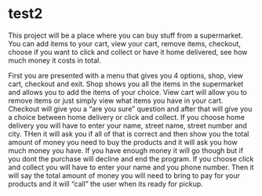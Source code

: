 # test2
This project will be a place where you can buy stuff from a supermarket. You can add items to your cart, view your cart, remove items, checkout, choose if you want to click and collect or have it home delivered, see how much money it costs in total. 

First you are presented with a menu that gives you 4 options, shop, view cart, checkout and exit. Shop shows you all the items in the supermarket and allows you to add the items of your choice. View cart will allow you to remove items or just simply view what items you have in your cart. Checkout will give you a “are you sure” question and after that will give you a choice between home delivery or click and collect. If you choose home delivery you will have to enter your name, street name, street number and city. THen it will ask you if all of that is correct and then show you the total amount of money you need to buy the products and it will ask you how much money you have. If you have enough money it will go though but if you dont the purchase will decline and end the program. If you choose click and collect you will have to enter your name and you phone number. Then it will say the total amount of money you will need to bring to pay for your products and it will “call” the user when its ready for pickup.